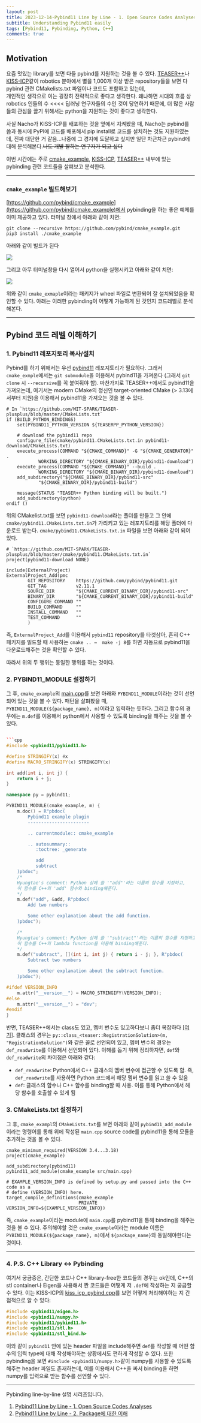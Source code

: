 ```yaml
---
layout: post
title: 2023-12-14-Pybind11 Line by Line - 1. Open Source Codes Analyses
subtitle: Understanding Pybind11 easily
tags: [Pybind11, Pybinding, Python, C++]
comments: true
---
```


## Motivation

요즘 멋있는 library를 보면 다들 pybind를 지원하는 것을 볼 수 있다.
[TEASER++](https://github.com/MIT-SPARK/TEASER-plusplus)나 [KISS-ICP](https://github.com/PRBonn/kiss-icp)같이 robotics 분야에서 별을 1,000개 이상 받은 repository들을 보면 다 pybind 관련 CMakelists.txt 파일이나 코드도 포함하고 있는데,  
개인적인 생각으로 이는 굉장히 전략적으로 좋다고 생각한다.
왜냐하면 시대의 흐름 상 robotics 인들의 수 <<<< 딥러닝 연구자들의 수인 것이 당연하기 때문에, 
더 많은 사람들의 관심을 끌기 위해서는 python을 지원하는 것이 좋다고 생각한다. 

사실 Nacho가 KISS-ICP를 배포하는 것을 옆에서 지켜봤을 때, Nacho는 pybind를 씀과 동시에 PyPI에 코드를 배포해서 pip install로 코드를 설치하는 것도 지원하였는데, 진짜 대단한 거 같음...나중에 그 경지에 도달하고 싶지만 일단 차근차근 pybind에 대해 분석해본다.~~나도 개발 잘하는 연구자가 되고 싶다~~ 

이번 시간에는 주로 [cmake_example](https://github.com/pybind/cmake_example), [KISS-ICP](https://github.com/PRBonn/kiss-icp), [TEASER++](https://github.com/MIT-SPARK/TEASER-plusplus) 내부에 있는 pybinding 관련 코드들을 살펴보고 분석한다.

---

### `cmake_example` 빌드해보기

[https://github.com/pybind/cmake_example](https://github.com/pybind/cmake_example)에서 pybinding을 하는 좋은 예제를 이미 제공하고 있다. 
터미널 창에서 아래와 같이 치면:

```commandline
git clone --recursive https://github.com/pybind/cmake_example.git
pip3 install ./cmake_example
```

아래와 같이 빌드가 된다

![](/img/pybinding_cmake_example_results.png)

그리고 아무 터미널창을 다시 열어서 python을 실행시키고 아래와 같이 치면:

![](/img/pybinding_results.png)

위와 같이 `cmake_exmaple`이라는 패키지가 wheel 파일로 변환되어 잘 설치되었음을 확인할 수 있다.
아래는 이러한 pybinding이 어떻게 가능하게 된 것인지 코드레벨로 분석해본다.

---

## Pybind 코드 레벨 이해하기

### 1. Pybind11 레포지토리 복사/설치

Pybind를 하기 위해서는 우선 [pybind11](https://github.com/pybind/pybind11/tree/914c06fb252b6cc3727d0eedab6736e88a3fcb01) 레포지토리가 필요하다.
그래서 `cmake_exmple`에서는 `git submodule`을 이용해서 pybind11을 가져온다 (그래서 `git clone` 시 `--recursive`를 꼭 붙여줘야 함). 
마찬가지로 TEASER++에서도 pybind11을 가져오는데, 여기서는 modern CMake의 정신인 target-oriented CMake (> 3.13에서부터 지원)을 이용해서 pybind11을 가져오는 것을 볼 수 있다.

```commandline
# In `https://github.com/MIT-SPARK/TEASER-plusplus/blob/master/CMakeLists.txt` 
if (BUILD_PYTHON_BINDINGS)
    set(PYBIND11_PYTHON_VERSION ${TEASERPP_PYTHON_VERSION})

    # download the pybind11 repo
    configure_file(cmake/pybind11.CMakeLists.txt.in pybind11-download/CMakeLists.txt)
    execute_process(COMMAND "${CMAKE_COMMAND}" -G "${CMAKE_GENERATOR}" .
            WORKING_DIRECTORY "${CMAKE_BINARY_DIR}/pybind11-download")
    execute_process(COMMAND "${CMAKE_COMMAND}" --build .
            WORKING_DIRECTORY "${CMAKE_BINARY_DIR}/pybind11-download")
    add_subdirectory("${CMAKE_BINARY_DIR}/pybind11-src"
            "${CMAKE_BINARY_DIR}/pybind11-build")

    message(STATUS "TEASER++ Python binding will be built.")
    add_subdirectory(python)
endif ()
```

위의 CMakelist.txt를 보면 `pybind11-download`라는 폴더를 만들고 그 안에 `cmake/pybind11.CMakeLists.txt.in`가 가리키고 있는 레포지토리를 해당 폴더에 다운로드 받는다.
`cmake/pybind11.CMakeLists.txt.in` 파일을 보면 아래와 같이 되어있다.

```commandline
# `https://github.com/MIT-SPARK/TEASER-plusplus/blob/master/cmake/pybind11.CMakeLists.txt.in`
project(pybind11-download NONE)

include(ExternalProject)
ExternalProject_Add(pmc
        GIT_REPOSITORY    https://github.com/pybind/pybind11.git
        GIT_TAG           v2.11.1
        SOURCE_DIR        "${CMAKE_CURRENT_BINARY_DIR}/pybind11-src"
        BINARY_DIR        "${CMAKE_CURRENT_BINARY_DIR}/pybind11-build"
        CONFIGURE_COMMAND ""
        BUILD_COMMAND     ""
        INSTALL_COMMAND   ""
        TEST_COMMAND      ""
        )
```

즉, `ExternalProject_Add`를 이용해서 `pybind11` repository를 타겟삼아, 흔히 C++ 패키지를 빌드할 때 사용하는 `cmake .. →  make -j 8`를 하면 자동으로 pybind11을 다운로드해주는 것을 확인할 수 있다.

따라서 위의 두 행위는 동일한 행위를 하는 것이다.

### 2. PYBIND11_MODULE 설정하기

그 후, `cmake_example`의 [main.cpp](https://github.com/pybind/cmake_example/blob/master/src/main.cpp)를 보면 아래와 `PYBIND11_MODULE`이라는 것이 선언되어 있는 것을 볼 수 있다.
패턴을 살펴봤을 때, `PYBIND11_MODULE(${package_name}, m)`이라고 입력하는 듯하다.
그리고 함수의 경우에는 `m.def`를 이용해서 python에서 사용할 수 있도록 binding을 해주는 것을 볼 수 있다.

```cpp

```cpp
#include <pybind11/pybind11.h>

#define STRINGIFY(x) #x
#define MACRO_STRINGIFY(x) STRINGIFY(x)

int add(int i, int j) {
    return i + j;
}

namespace py = pybind11;

PYBIND11_MODULE(cmake_example, m) {
    m.doc() = R"pbdoc(
        Pybind11 example plugin
        -----------------------

        .. currentmodule:: cmake_example

        .. autosummary::
           :toctree: _generate

           add
           subtract
    )pbdoc";
    /* 
    Hyungtae's comment: Python 상에 쓸 '"add"'라는 이름의 함수를 지정하고,
    이 함수를 C++의 'add' 함수와 binding해준다.
    */
    m.def("add", &add, R"pbdoc(
        Add two numbers

        Some other explanation about the add function.
    )pbdoc");

    /* 
    Hyungtae's comment: Python 상에 쓸 '"subtract"'라는 이름의 함수를 지정하고,
    이 함수를 C++의 lambda function을 이용해 binding해준다.
    */
    m.def("subtract", [](int i, int j) { return i - j; }, R"pbdoc(
        Subtract two numbers

        Some other explanation about the subtract function.
    )pbdoc");

#ifdef VERSION_INFO
    m.attr("__version__") = MACRO_STRINGIFY(VERSION_INFO);
#else
    m.attr("__version__") = "dev";
#endif
}
```

반면, TEASER++에서는 class도 있고, 멤버 변수도 있고하다보니 좀더 복잡하다 [[여기]](https://github.com/MIT-SPARK/TEASER-plusplus/blob/master/python/teaserpp_python/teaserpp_python.cc).
클래스의 경우는 `py::class_<teaser::RegistrationSolution>(m, "RegistrationSolution")`와 같은 꼴로 선언되어 있고, 멤버 변수의 경우는 `def_readwrite`를 이용해서 선언되어 있다.
이해를 돕기 위해 정리하자면, `def`와 `def_readwrite`의 차이점은 아래와 같다:

- `def_readwrite`: Python에서 C++ 클래스의 멤버 변수에 접근할 수 있도록 함. 즉, `def_readwrite`를 사용하면 Python 코드에서 해당 멤버 변수를 읽고 쓸 수 있음 
- `def`: 클래스의 함수나 C++ 함수를 binding할 때 사용. 이를 통해 Python에서 해당 함수를 호출할 수 있게 
됨

### 3. CMakeLists.txt 설정하기

그 후, `cmake_exampl`의 `CMakeLists.txt`를 보면 아래와 같이 `pybind11_add_module`이라는 명령어를 통해 위에 작성된 `main.cpp` source code를 pybind11을 통해 모듈을 추가하는 것을 볼 수 있다. 

```commandline
cmake_minimum_required(VERSION 3.4...3.18)
project(cmake_example)

add_subdirectory(pybind11)
pybind11_add_module(cmake_example src/main.cpp)

# EXAMPLE_VERSION_INFO is defined by setup.py and passed into the C++ code as a
# define (VERSION_INFO) here.
target_compile_definitions(cmake_example
                           PRIVATE VERSION_INFO=${EXAMPLE_VERSION_INFO})
```                           

즉, `cmake_example`이라는 module에 `main.cpp`를 pybind11을 통해 binding을 해주는 것을 볼 수 있다.
주의해야할 것은 `cmake_example`이라는 module 이름은 `PYBIND11_MODULE(${package_name}, m)`에서 `${package_name}`와 동일해야한다는 것이다.

---

### 4. P.S. C++ Library <-> Pybinding

여기서 궁금증은, 간단한 코드나 C++ library-free한 코드들의 경우는 ok인데, C++의 stl container나 Eigen을 사용해서 짠 코드들은 어떻게 저 `.def`에 작성하는 지 궁금할 수 있다.
이는 KISS-ICP의 [kiss_icp_pybind.cpp](https://github.com/PRBonn/kiss-icp/blob/main/python/kiss_icp/pybind/kiss_icp_pybind.cpp)를 보면 어떻게 처리해야하는 지 간접적으로 알 수 있다:

```cpp
#include <pybind11/eigen.h>
#include <pybind11/numpy.h>
#include <pybind11/pybind11.h>
#include <pybind11/stl.h>
#include <pybind11/stl_bind.h>
```

이와 같이 `pybind11` 안에 있는 header 파일을 include해주면 `def`를 작성할 때 어떤 함수의 입력 type에 대해 작성해야하는 상황에서도 편하게 작성할 수 있다.
또한 pybinding을 보면 `#include <pybind11/numpy.h>`같이 numpy를 사용할 수 있도록 해주는 header 파일도 존재하는데, 이를 이용해서 C++을 짜서 binding을 하면 numpy를 입력으로 받는 함수를 선언할 수 있다.


---


Pybinding line-by-line 설명 시리즈입니다.

1. [Pybind11 Line by Line - 1. Open Source Codes Analyses](https://limhyungtae.github.io/2023-12-14-Pybind11-Line-by-Line-1.-Open-Source-Codes-Analyses/)
2. [Pybind11 Line by Line - 2. Package에 대한 이해](https://limhyungtae.github.io/2023-12-14-Pybind11-Line-by-Line-2.-Package%EC%97%90-%EB%8C%80%ED%95%9C-%EC%9D%B4%ED%95%B4/)






